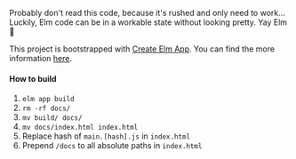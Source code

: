 Probably don't read this code, because it's rushed and only need to work... Luckily, Elm code can be in a workable state without looking pretty. Yay Elm :raised_hands: 

This project is bootstrapped with [Create Elm App](https://github.com/halfzebra/create-elm-app).
You can find the more information [here](https://github.com/halfzebra/create-elm-app/blob/master/template/README.md).


#### How to build

 1. `elm app build`
 2. `rm -rf docs/`
 3. `mv build/ docs/`
 4. `mv docs/index.html index.html`
 5. Replace hash of `main.[hash].js` in `index.html`
 6. Prepend `/docs` to all absolute paths in `index.html`
